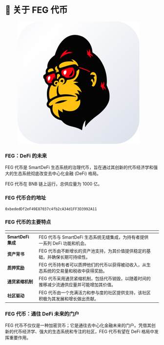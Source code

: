 # 🙊 关于 FEG 代币

<figure><img src="../../.gitbook/assets/FEG_emblem.png" alt=""><figcaption></figcaption></figure>

### FEG：DeFi 的未来

FEG 代币是 SmartDeFi 生态系统的治理代币，旨在通过其创新的代币经济学和强大的生态系统彻底改变去中心化金融 (DeFi) 格局。

FEG 代币在 BNB 链上运行，总供应量为 1000 亿。

### **FEG 代币合约地址**

```
0xbededDf2eF49E87037c4fb2cA34d1FF3D3992A11
```

### **FEG 代币的主要特点**

<table data-card-size="large" data-column-title-hidden data-view="cards"><thead><tr><th></th><th></th><th data-hidden></th></tr></thead><tbody><tr><td><strong>SmartDeFi 集成</strong></td><td>FEG 代币与 SmartDeFi 生态系统无缝集成，为持有者提供一系列 DeFi 功能和机会。</td><td></td></tr><tr><td><strong>资产背书</strong></td><td>FEG 代币由不断增长的资产池支持，为其价值提供稳定的基础，并确保长期可持续性。</td><td></td></tr><tr><td><strong>质押奖励</strong></td><td>FEG 代币持有者可以质押他们的代币以获得被动收入，从生态系统的交易量和税收中获得奖励。</td><td></td></tr><tr><td><strong>通货紧缩机制</strong></td><td>FEG 代币采用通货紧缩机制，包括代币销毁，以随着时间的推移减少流通供应量并可能增加其价值。</td><td></td></tr><tr><td><strong>社区驱动</strong></td><td>FEG 代币由一个充满活力和参与度的社区提供支持，该社区积极为其发展和增长做出贡献。</td><td></td></tr></tbody></table>

### **FEG 代币：通往 DeFi 未来的门户**

FEG 代币不仅仅是一种加密货币；它是通往去中心化金融未来的门户。凭借其创新的代币经济学、强大的生态系统和专注的社区，FEG 代币有望在 DeFi 格局中发挥重要作用。
